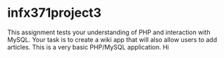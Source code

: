 # infx371project3
This assignment tests your understanding of PHP and interaction with MySQL.
Your task is to create a wiki app that will also allow users to add articles. 
This is a very basic PHP/MySQL application. 
Hi
